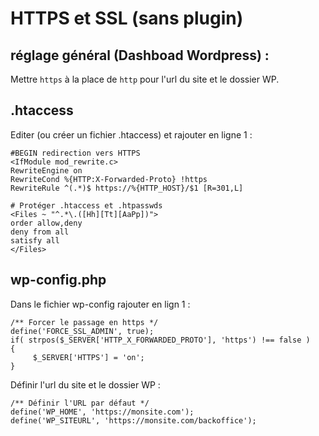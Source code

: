 # HTTPS et SSL (sans plugin)

## réglage général (Dashboad Wordpress) :
Mettre `https` à la place de `http` pour l'url du site et le dossier WP.

## .htaccess
Editer (ou créer un fichier .htaccess) et rajouter en ligne 1 :

```
#BEGIN redirection vers HTTPS 
<IfModule mod_rewrite.c>
RewriteEngine on
RewriteCond %{HTTP:X-Forwarded-Proto} !https
RewriteRule ^(.*)$ https://%{HTTP_HOST}/$1 [R=301,L]
```

```
# Protéger .htaccess et .htpasswds
<Files ~ "^.*\.([Hh][Tt][AaPp])">
order allow,deny
deny from all
satisfy all
</Files>
```

## wp-config.php
Dans le fichier wp-config rajouter en lign 1 :
```
/** Forcer le passage en https */
define('FORCE_SSL_ADMIN', true);  
if( strpos($_SERVER['HTTP_X_FORWARDED_PROTO'], 'https') !== false )
{
     $_SERVER['HTTPS'] = 'on';
}
```

Définir l'url du site et le dossier WP :
```
/** Définir l'URL par défaut */
define('WP_HOME', 'https://monsite.com');
define('WP_SITEURL', 'https://monsite.com/backoffice');
```
